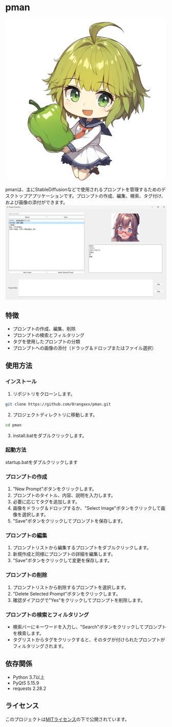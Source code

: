 # pman
![イメージ画像](src/resources/images/icon.png)

pmanは、主にStableDiffusionなどで使用されるプロンプトを管理するためのデスクトップアプリケーションです。プロンプトの作成、編集、検索、タグ付け、および画像の添付ができます。
![スクリーンショット１](src/resources/images/screenshot01.png)

## 特徴

- プロンプトの作成、編集、削除
- プロンプトの検索とフィルタリング
- タグを使用したプロンプトの分類
- プロンプトへの画像の添付（ドラッグ＆ドロップまたはファイル選択）

## 使用方法

### インストール

1. リポジトリをクローンします。
```bash
git clone https://github.com/0rangaxx/pman.git
```

2. プロジェクトディレクトリに移動します。
```bash
cd pman
```

3. install.batをダブルクリックします。

### 起動方法

startup.batをダブルクリックします


### プロンプトの作成

1. "New Prompt"ボタンをクリックします。
2. プロンプトのタイトル、内容、説明を入力します。
3. 必要に応じてタグを追加します。
4. 画像をドラッグ＆ドロップするか、"Select Image"ボタンをクリックして画像を選択します。
5. "Save"ボタンをクリックしてプロンプトを保存します。

### プロンプトの編集

1. プロンプトリストから編集するプロンプトをダブルクリックします。
2. 新規作成と同様にプロンプトの詳細を編集します。
3. "Save"ボタンをクリックして変更を保存します。

### プロンプトの削除

1. プロンプトリストから削除するプロンプトを選択します。
2. "Delete Selected Prompt"ボタンをクリックします。
3. 確認ダイアログで"Yes"をクリックしてプロンプトを削除します。

### プロンプトの検索とフィルタリング

- 検索バーにキーワードを入力し、"Search"ボタンをクリックしてプロンプトを検索します。
- タグリストからタグをクリックすると、そのタグが付けられたプロンプトがフィルタリングされます。

## 依存関係

- Python 3.7以上
- PyQt5 5.15.9
- requests 2.28.2

## ライセンス

このプロジェクトは[MITライセンス](LICENSE)の下で公開されています。